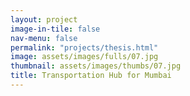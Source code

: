 ```yaml
---
layout: project
image-in-tile: false
nav-menu: false
permalink: "projects/thesis.html"
image: assets/images/fulls/07.jpg
thumbnail: assets/images/thumbs/07.jpg
title: Transportation Hub for Mumbai
---
```

